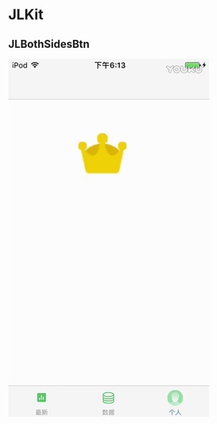 # JLKit
## JLBothSidesBtn 
![image](https://github.com/jianlong108/JLKit/blob/master/JLKitDemo/JLKitDemo/ezgif.com-video-to-gif.gif)

